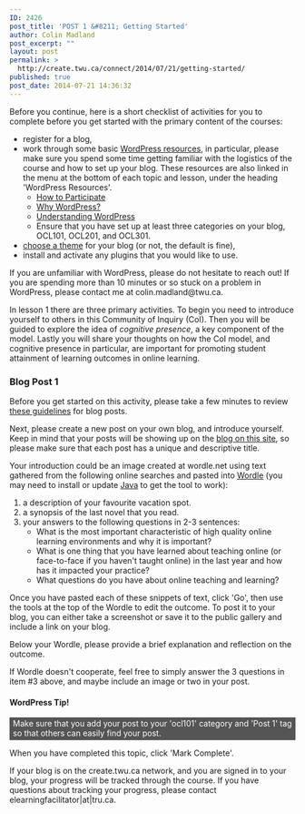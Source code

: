 ```yaml
---
ID: 2426
post_title: 'POST 1 &#8211; Getting Started'
author: Colin Madland
post_excerpt: ""
layout: post
permalink: >
  http://create.twu.ca/connect/2014/07/21/getting-started/
published: true
post_date: 2014-07-21 14:36:32
---
```

Before you continue, here is a short checklist of activities for you to complete before you get started with the primary content of the courses:
<ul>
 	<li>register for a blog,</li>
 	<li>work through some basic <a href="http://create.twu.ca/connect/resources-and-learning-activities/" target="_blank" rel="noopener noreferrer">WordPress resources</a>, in particular, please make sure you spend some time getting familiar with the logistics of the course and how to set up your blog. These resources are also linked in the menu at the bottom of each topic and lesson, under the heading 'WordPress Resources'.
<ul>
 	<li><a href="http://create.twu.ca/connect/participate/" target="_blank" rel="noopener noreferrer">How to Participate</a></li>
 	<li><a href="http://create.twu.ca/connect/why-wordpress/" target="_blank" rel="noopener noreferrer">Why WordPress?</a></li>
 	<li><a href="http://elearning.trubox.ca/understanding-wordpress/" target="_blank" rel="noopener noreferrer">Understanding WordPress</a></li>
 	<li>Ensure that you have set up at least three categories on your blog, OCL101, OCL201, and OCL301.</li>
</ul>
</li>
 	<li><a href="http://create.twu.ca/connect/understanding-wordpress/" target="_blank" rel="noopener noreferrer">choose a theme</a> for your blog (or not, the default is fine),</li>
 	<li>install and activate any plugins that you would like to use.</li>
</ul>
If you are unfamiliar with WordPress, please do not hesitate to reach out! If you are spending more than 10 minutes or so stuck on a problem in WordPress, please contact me at colin.madland@twu.ca.

In lesson 1 there are three primary activities. To begin you need to introduce yourself to others in this Community of Inquiry (CoI). Then you will be guided to explore the idea of <em>cognitive presence</em>, a key component of the model. Lastly you will share your thoughts on how the CoI model, and cognitive presence in particular, are important for promoting student attainment of learning outcomes in online learning.
<h3>Blog Post 1</h3>
Before you get started on this activity, please take a few minutes to review <a href="http://create.twu.ca/connect/guidelines-for-blog-posts/">these guidelines</a> for blog posts.

Next, please create a new post on your own blog, and introduce yourself. Keep in mind that your posts will be showing up on the <a href="http://create.twu.ca/connect/blog/">blog on this site</a>, so please make sure that each post has a unique and descriptive title.

Your introduction could be an image created at wordle.net using text gathered from the following online searches and pasted into <a href="http://www.wordle.net/create" target="_blank" rel="noopener noreferrer">Wordle</a> (you may need to install or update <a href="http://java.com" target="_blank" rel="noopener noreferrer">Java</a> to get the tool to work):
<ol>
 	<li>a description of your favourite vacation spot.</li>
 	<li>a synopsis of the last novel that you read.</li>
 	<li>your answers to the following questions in 2-3 sentences:
<ul>
 	<li>What is the most important characteristic of high quality online learning environments and why it is important?</li>
 	<li>What is one thing that you have learned about teaching online (or face-to-face if you haven't taught online) in the last year and how has it impacted your practice?</li>
 	<li>What questions do you have about online teaching and learning?</li>
</ul>
</li>
</ol>
Once you have pasted each of these snippets of text, click 'Go', then use the tools at the top of the Wordle to edit the outcome. To post it to your blog, you can either take a screenshot or save it to the public gallery and include a link on your blog.

Below your Wordle, please provide a brief explanation and reflection on the outcome.

If Wordle doesn't cooperate, feel free to simply answer the 3 questions in item #3 above, and maybe include an image or two in your post.
<h4>WordPress Tip!</h4>
<p style="padding: 2px 6px 4px 6px; color: #ffffff; background-color: #555555;">Make sure that you add your post to your 'ocl101' category and 'Post 1' tag so that others can easily find your post.</p>
When you have completed this topic, click 'Mark Complete'.

If your blog is on the create.twu.ca network, and you are signed in to your blog, your progress will be tracked through the course. If you have questions about tracking your progress, please contact elearningfacilitator|at|tru.ca.